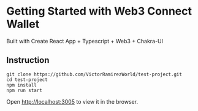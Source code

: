 # Getting Started with Web3 Connect Wallet

Built with Create React App + Typescript + Web3 + Chakra-UI

## Instruction

```
git clone https://github.com/VictorRamirezWorld/test-project.git
cd test-project
npm install
npm run start
```
Open [http://localhost:3005](http://localhost:3005) to view it in the browser.
